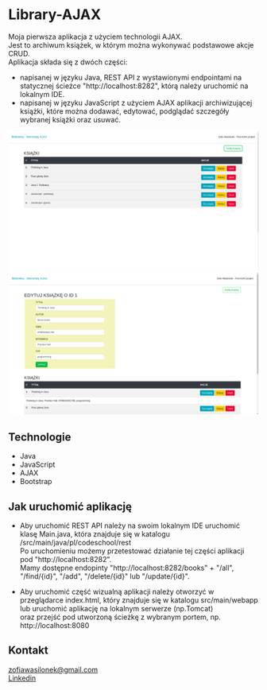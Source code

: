 # Library-AJAX

Moja pierwsza aplikacja z użyciem technologii AJAX.<br>
Jest to archiwum książek, w którym można wykonywać podstawowe akcje CRUD.<br>
Aplikacja składa się z dwóch części: 
 * napisanej w języku Java, REST API z wystawionymi endpointami na statycznej ścieżce "http://localhost:8282", którą należy uruchomić na lokalnym IDE.
 * napisanej w języku JavaScript z użyciem AJAX aplikacji archiwizującej książki, które można dodawać, edytować, podglądać szczegóły wybranej książki oraz usuwać.
 
<img src="./image/first.png"/>
<img src="/image/second.png"/>

## Technologie
 * Java
 * JavaScript
 * AJAX
 * Bootstrap

## Jak uruchomić aplikację
* Aby uruchomić REST API należy na swoim lokalnym IDE uruchomić klasę Main.java, która znajduje się w katalogu /src/main/java/pl/codeschool/rest<br>
    Po uruchomieniu możemy przetestować działanie tej części aplikacji pod "http://localhost:8282". <br>
    Mamy dostępne endopinty "http://localhost:8282/books" + "/all", "/find/{id}", "/add", "/delete/{id}" lub "/update/{id}".

* Aby uruchomić część wizualną aplikacji należy otworzyć w przeglądarce index.html, który znajduje się w katalogu src/main/webapp lub uruchomić aplikację na lokalnym serwerze (np.Tomcat)<br>
  oraz przejść pod utworzoną ścieżkę z wybranym portem, np. http://localhost:8080 

## Kontakt 
zofiawasilonek@gmail.com<br>
<a href="https://www.linkedin.com/in/zofia-wasilonek/">Linkedin</a>

